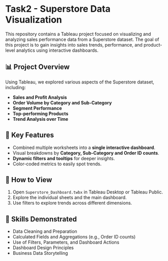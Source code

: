 # Task2 - Superstore Data Visualization

This repository contains a Tableau project focused on visualizing and analyzing sales performance data from a Superstore dataset. The goal of this project is to gain insights into sales trends, performance, and product-level analytics using interactive dashboards.

## 📊 Project Overview

Using Tableau, we explored various aspects of the Superstore dataset, including:

- **Sales and Profit Analysis**
- **Order Volume by Category and Sub-Category**
- **Segment Performance**
- **Top-performing Products**
- **Trend Analysis over Time**

## 📌 Key Features

- Combined multiple worksheets into a **single interactive dashboard**.
- Visual breakdowns by **Category, Sub-Category and Order ID counts**.
- **Dynamic filters and tooltips** for deeper insights.
- Color-coded metrics to easily spot trends.

## 🚀 How to View

1. Open `Superstore_Dashboard.twbx` in Tableau Desktop or Tableau Public.
2. Explore the individual sheets and the main dashboard.
3. Use filters to explore trends across different dimensions.

## 🧠 Skills Demonstrated

- Data Cleaning and Preparation
- Calculated Fields and Aggregations (e.g., Order ID counts)
- Use of Filters, Parameters, and Dashboard Actions
- Dashboard Design Principles
- Business Data Storytelling

